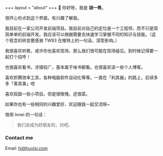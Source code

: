 +++
layout = "about"
+++
👋 你好呀，我是 **胡一希**。

很开心你点到这个界面，有兴趣了解我。

我目前在一家公司开发前端项目。我目前对自己的定位是一个工程师，而不只是简简单单的前端开发。我应该可以根据需要去快速学习掌握不同的知识与技能。（这个观念的转变要感谢 TW93 在推特上的一句话，深受影响。）

我很喜欢听歌，或许你也喜欢现场，那么我们很可能在现场碰见。到时候记得要一起打个招呼！

也很喜欢看书，涉猎较广，基本属于啥书都看。也很喜欢读一些个人博客。

喜欢折腾效率工具，各种电脑软件自动化等等。一直在「利其器」的路上，后续多多「善其事」吧

喜欢捣鼓一些小项目。但是很惭愧，还很菜。

如果你也有一些相同的兴趣爱好，欢迎跟我一起交流呀~

借用 Innei 的一句话：

> 我们会成为好朋友的，对吧。

### Contact me

Email: hi@huyixi.com
